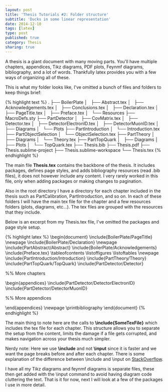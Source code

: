 ```yaml
---
layout: post
title: 'Thesis Tutorials #2: Folder structure'
subtitle: 'Ducks in some linear representation'
date: 2014-12-10
tags: [latex]
type: post
published: true
category: Thesis
sharing: true
---
```


A thesis is a giant document with many moving parts. You'll have multiple chapters, appendices, Tikz diagrams, PDF plots, Feynmf diagrams, bibliography, and a lot of words. Thankfully latex provides you with a few ways of organizing all of these.

This is what my folder looks like, I've omitted a bunch of files and folders to keep things brief:

{% highlight text %}
  .
  ├── BoilerPlate
  │   ├── Abstract.tex
  │   ├── Acknowledgements.tex
  │   ├── Conclusions.tex
  │   ├── Declaration.tex
  │   ├── PageTitle.tex
  │   ├── Preface.tex
  │   └── Resources
  ├── MacroDefs.sty
  ├── PartDetector
  │   ├── CovMatrix.tex
  │   ├── Detector.tex
  │   ├── DetectorElectronID.tex
  │   ├── DetectorMuonID.tex
  │   ├── Diagrams
  │   └── Plots
  ├── PartIntroduction
  │   └── Introduction.tex
  ├── PartObjectSelection
  │   └── ObjectSelection.tex
  ├── PartTheory
  │   ├── Diagrams
  │   └── Theory.tex
  ├── PartTopQuark
  │   ├── Diagrams
  │   ├── Plots
  │   └── TopQuark.tex
  ├── Thesis.bib
  ├── Thesis.pdf
  ├── Thesis.sublime-project
  ├── Thesis.sublime-workspace
  └── Thesis.tex
{% endhighlight %}

The main file **Thesis.tex** contains the backbone of the thesis. It includes packages, defines page styles, and adds bibliography resources (read .bib files), it does not however include any content. I very rarely worked in this file, only when adding packages or making changes to pagination.

Also in the root directory I have a directory for each chapter included in the thesis such as PartCalibration, PartIntroduction, and so on. In each of these folders I will have the main tex file for the chapter and a few resources folders (plots, diagrams, etc...). The tex files are grouped with the resources that they include.

Below is an excerpt from my Thesis.tex file, I've omitted the packages and page style setup.

{% highlight latex %}
\begin{document}
\include{BoilerPlate/PageTitle}
\newpage
\include{BoilerPlate/Declaration}
\newpage
\include{PartAbstract/Abstract}
\include{BoilerPlate/Acknowledgements}
\include{Preface.tex}
\tableofcontents
\listoffigures
\listoftables
\newpage
\include{PartIntroduction/Introduction}
\include{PartTheory/Theory}
\include{PartTopQuark/TopQuark}
\include{PartDetector/Detector}

%% More chapters

\begin{appendices}
\include{PartDetector/DetectorElectronID}
\include{PartDetector/DetectorMuonID}

%% More appendices

\end{appendices}
\newpage
\printbibliography
\end{document}
{% endhighlight %}

The main thing to note here are the calls to **\include{SomeTexFile}** which includes the tex file for each chapter. This structure allows you to separate the setup from the content, limits the damage if a file gets corrupted, and makes navigation across your thesis much simpler.

Nerdy note: Here we use **\include** and not **\input** since it is faster and we want the page breaks before and after each chapter. There is some explanation of the difference between \include and \input on [StackOverflow](http://tex.stackexchange.com/questions/246/when-should-i-use-input-vs-include).

I have all my Tikz diagrams and feynmf diagrams is separate files, these then get added with the \input command to avoid having diagram code cluttering the text.
That is it for now, next I will look at a few of the packages I use in more detail.


